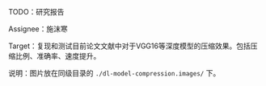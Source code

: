 TODO：研究报告

Assignee：施沫寒

Target：复现和测试目前论文文献中对于VGG16等深度模型的压缩效果。包括压缩比例、准确率、速度提升。

说明：图片放在同级目录的 `./dl-model-compression.images/` 下。
